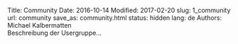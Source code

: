 Title: Community
Date: 2016-10-14
Modified: 2017-02-20
slug: 1_community
url: community
save_as: community.html
status: hidden
lang: de
Authors: Michael Kalbermatten
<br>
Beschreibung der Usergruppe...